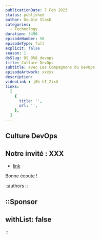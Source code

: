 ```yaml
---
publicationDate: 7 Feb 2023
status: published
author: Double Slash
categories:
  - Technology
duration: 3490
episodeNumber: 58
episodeType: full
explicit: false
season: 1
dsSlug: DS_058_devops
title: Culture DevOps
subtitle: avec Les Compagnons du DevOps
episodeArtwork: xxxxx
description: 
videoLink : j0h-hI_2ixU
links:
  [
    {
      title: '',
      url: '',
    },
  ]
---
```

## Culture DevOps

## Notre invité : XXX

- [link](http)

Bonne écoute !

::authors
::

::Sponsor
---
withList: false
---
::

